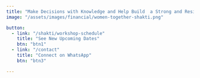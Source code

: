 ```yaml
---
title: "Make Decisions with Knowledge and Help Build  a Strong and Resilient Society" 
image: "/assets/images/financial/women-together-shakti.png"

button:
  - link: "/shakti/workshop-schedule"
    title: "See New Upcoming Dates"
    btn: "btn1"
  - link: "/contact"
    title: "Connect on WhatsApp"
    btn: "btn3"

---
```

